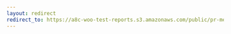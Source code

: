```yaml
---
layout: redirect
redirect_to: https://a8c-woo-test-reports.s3.amazonaws.com/public/pr-merge/45481/e2e/index.html
---
```

